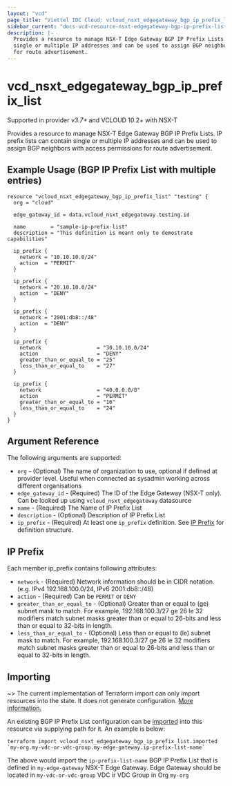 ```yaml
---
layout: "vcd"
page_title: "Viettel IDC Cloud: vcloud_nsxt_edgegateway_bgp_ip_prefix_list"
sidebar_current: "docs-vcd-resource-nsxt-edgegateway-bgp-ip-prefix-list"
description: |-
  Provides a resource to manage NSX-T Edge Gateway BGP IP Prefix Lists. IP prefix lists can contain 
  single or multiple IP addresses and can be used to assign BGP neighbors with access permissions 
  for route advertisement.
---
```


# vcd\_nsxt\_edgegateway\_bgp\_ip\_prefix\_list

Supported in provider *v3.7+* and VCLOUD 10.2+ with NSX-T

Provides a resource to manage NSX-T Edge Gateway BGP IP Prefix Lists. IP prefix lists can contain
single or multiple IP addresses and can be used to assign BGP neighbors with access permissions for
route advertisement.


## Example Usage (BGP IP Prefix List with multiple entries)

```hcl
resource "vcloud_nsxt_edgegateway_bgp_ip_prefix_list" "testing" {
  org = "cloud"

  edge_gateway_id = data.vcloud_nsxt_edgegateway.testing.id

  name        = "sample-ip-prefix-list"
  description = "This definition is meant only to demostrate capabilities"

  ip_prefix {
    network = "10.10.10.0/24"
    action  = "PERMIT"
  }

  ip_prefix {
    network = "20.10.10.0/24"
    action  = "DENY"
  }

  ip_prefix {
    network = "2001:db8::/48"
    action  = "DENY"
  }

  ip_prefix {
    network                  = "30.10.10.0/24"
    action                   = "DENY"
    greater_than_or_equal_to = "25"
    less_than_or_equal_to    = "27"
  }

  ip_prefix {
    network                  = "40.0.0.0/8"
    action                   = "PERMIT"
    greater_than_or_equal_to = "16"
    less_than_or_equal_to    = "24"
  }
}
```

## Argument Reference

The following arguments are supported:

* `org` - (Optional) The name of organization to use, optional if defined at provider level. Useful
  when connected as sysadmin working across different organisations
* `edge_gateway_id` - (Required) The ID of the Edge Gateway (NSX-T only). Can be looked up using
  `vcloud_nsxt_edgegateway` datasource
* `name` - (Required) The Name of IP Prefix List
* `description` - (Optional) Description of IP Prefix List
* `ip_prefix` - (Required) At least one `ip_prefix` definition. See [IP Prefix](#ip-prefix) for
  definition structure.

<a id="ip-prefix"></a>
## IP Prefix

Each member ip_prefix contains following attributes:

* `network` - (Required) Network information should be in CIDR notation. (e.g. IPv4
  192.168.100.0/24, IPv6 2001:db8::/48)
* `action` - (Required) Can be `PERMIT` or `DENY`
* `greater_than_or_equal_to` - (Optional) Greater than or equal to (ge) subnet mask to match. For
  example, 192.168.100.3/27 ge 26 le 32 modifiers match subnet masks greater than or equal to
  26-bits and less than or equal to 32-bits in length.
* `less_than_or_equal_to` - (Optional) Less than or equal to (le) subnet mask to match. For example,
  192.168.100.3/27 ge 26 le 32 modifiers match subnet masks greater than or equal to 26-bits and
  less than or equal to 32-bits in length.

## Importing

~> The current implementation of Terraform import can only import resources into the state.
It does not generate configuration. [More information.](https://www.terraform.io/docs/import/)

An existing BGP IP Prefix List configuration can be [imported][docs-import] into this resource
via supplying path for it. An example is
below:

[docs-import]: https://www.terraform.io/docs/import/

```
terraform import vcloud_nsxt_edgegateway_bgp_ip_prefix_list.imported `my-org.my-vdc-or-vdc-group.my-edge-gateway.ip-prefix-list-name`
```

The above would import the `ip-prefix-list-name` BGP IP Prefix List that is defined in
`my-edge-gateway` NSX-T Edge Gateway. Edge Gateway should be located in `my-vdc-or-vdc-group` VDC ir
VDC Group in Org `my-org`
